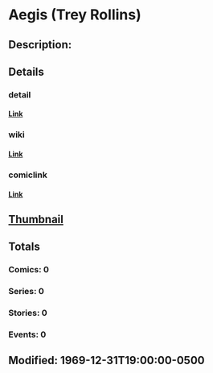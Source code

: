# Aegis (Trey Rollins)
## Description: 
## Details
### detail
#### [Link](http://marvel.com/characters/95/aegis?utm_campaign=apiRef&utm_source=225578a89fc76f3d20fbffda5d17a88d)
### wiki
#### [Link](http://marvel.com/universe/Aegis_%28Trey_Rollins%29?utm_campaign=apiRef&utm_source=225578a89fc76f3d20fbffda5d17a88d)
### comiclink
#### [Link](http://marvel.com/comics/characters/1010846/aegis_trey_rollins?utm_campaign=apiRef&utm_source=225578a89fc76f3d20fbffda5d17a88d)
## [Thumbnail](http://i.annihil.us/u/prod/marvel/i/mg/5/e0/4c0035c9c425d.gif)
## Totals
### Comics: 0
### Series: 0
### Stories: 0
### Events: 0
## Modified: 1969-12-31T19:00:00-0500